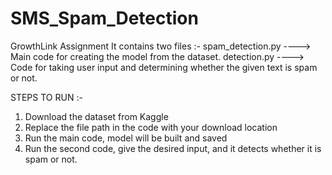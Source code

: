 # SMS_Spam_Detection
GrowthLink Assignment
It contains two files :-
spam_detection.py ----> Main code for creating the model from the dataset.
detection.py ----> Code for taking user input and determining whether the given text is spam or not.

STEPS TO RUN :-
1) Download the dataset from Kaggle
2) Replace the file path in the code with your download location
3) Run the main code, model will be built and saved
4) Run the second code, give the desired input, and it detects whether it is spam or not.
